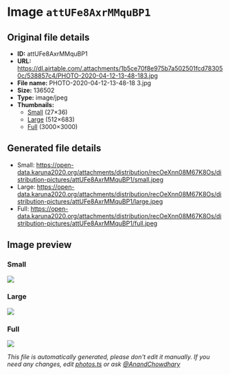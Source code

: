 # Image `attUFe8AxrMMquBP1`

## Original file details

- **ID:** attUFe8AxrMMquBP1
- **URL:** https://dl.airtable.com/.attachments/1b5ce70f8e975b7a502501fcd783050c/538857c4/PHOTO-2020-04-12-13-48-183.jpg
- **File name:** PHOTO-2020-04-12-13-48-18 3.jpg
- **Size:** 136502
- **Type:** image/jpeg
- **Thumbnails:**
  - [Small](https://dl.airtable.com/.attachmentThumbnails/a6f66fd734e5f4ca290ad148ea65bc47/b723145f) (27×36)
  - [Large](https://dl.airtable.com/.attachmentThumbnails/065bdc934289ff3c403b947e98b6a7c3/78771c57) (512×683)
  - [Full](https://dl.airtable.com/.attachmentThumbnails/b4fa737a528a97455a50504202080bc7/335c95a5) (3000×3000)

## Generated file details

- Small: https://open-data.karuna2020.org/attachments/distribution/recOeXnn08M67K8Os/distribution-pictures/attUFe8AxrMMquBP1/small.jpeg
- Large: https://open-data.karuna2020.org/attachments/distribution/recOeXnn08M67K8Os/distribution-pictures/attUFe8AxrMMquBP1/large.jpeg
- Full: https://open-data.karuna2020.org/attachments/distribution/recOeXnn08M67K8Os/distribution-pictures/attUFe8AxrMMquBP1/full.jpeg

## Image preview

### Small

![](https://open-data.karuna2020.org/attachments/distribution/recOeXnn08M67K8Os/distribution-pictures/attUFe8AxrMMquBP1/small.jpeg)

### Large

![](https://open-data.karuna2020.org/attachments/distribution/recOeXnn08M67K8Os/distribution-pictures/attUFe8AxrMMquBP1/large.jpeg)

### Full

![](https://open-data.karuna2020.org/attachments/distribution/recOeXnn08M67K8Os/distribution-pictures/attUFe8AxrMMquBP1/full.jpeg)

_This file is automatically generated, please don't edit it manually. If you need any changes, edit [photos.ts](/photos.ts) or ask [@AnandChowdhary](https://github.com/AnandChowdhary)_
